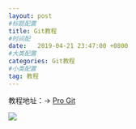 ```yaml
---
layout: post
#标题配置
title: Git教程
#时间配
date:   2019-04-21 23:47:00 +0800
#大类配置
categories: Git教程
#小类配置
tag: 教程
---
```


教程地址：→ [Pro Git](http://iissnan.com/progit/)

![](http://iissnan.com/progit/assets/img/pro-git-cover.jpeg)